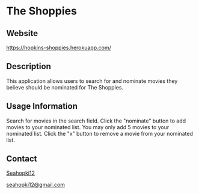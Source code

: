 # The Shoppies

## Website
<https://hopkins-shoppies.herokuapp.com/>

## Description
This application allows users to search for and nominate movies they believe should be nominated for The Shoppies.

## Usage Information
Search for movies in the search field. Click the "nominate" button to add movies to your nominated list. You may only add 5 movies to your nominated list. Click the "x" button to remove a movie from your nominated list.

## Contact
[Seahopki12](https://github.com/Seahopki12)

<seahopki12@gmail.com>


